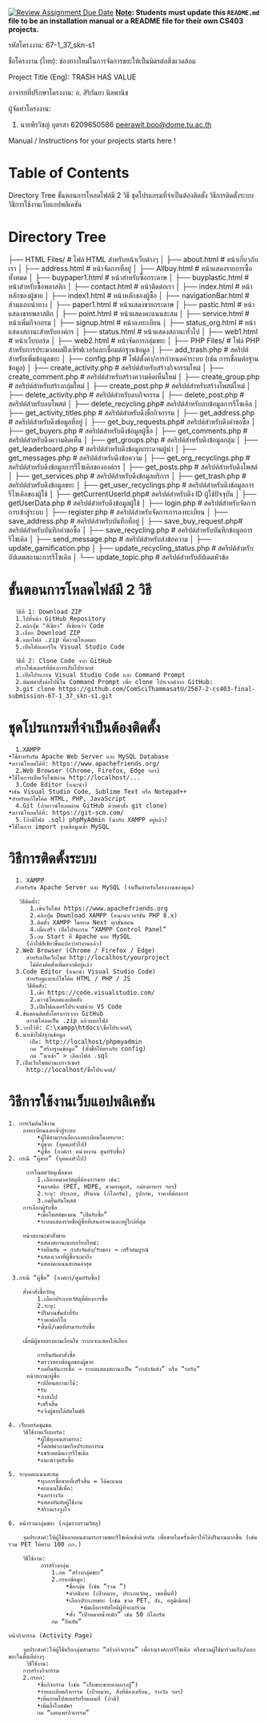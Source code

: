 [![Review Assignment Due Date](https://classroom.github.com/assets/deadline-readme-button-22041afd0340ce965d47ae6ef1cefeee28c7c493a6346c4f15d667ab976d596c.svg)](https://classroom.github.com/a/w8H8oomW)
**<ins>Note</ins>: Students must update this `README.md` file to be an installation manual or a README file for their own CS403 projects.**

รหัสโครงงาน: 67-1_37_skn-s1

ชื่อโครงงาน (ไทย): ช่องทางใหม่ในการจัดการขยะให้เป็นมิตรต่อสิ่งแวดล้อม

Project Title (Eng): TRASH HAS VALUE

อาจารย์ที่ปรึกษาโครงงาน: อ. สิริกันยา นิลพานิช

ผู้จัดทำโครงงาน:
1. นายพีรวิชญ์ บุตรสา  6209650586  peerawit.boo@dome.tu.ac.th

   
Manual / Instructions for your projects starts here !
# Table of Contents
   Directory Tree
   ขั้นตอนการโหลดไฟล์มี 2 วิธี
   ชุดโปรแกรมที่จำเป็นต้องติดตั้ง
   วิธีการติดตั้งระบบ
   วิธีการใช้งานเว็บแอปพลิเคชัน
# Directory Tree
   ├── HTML Files/             # ไฟล์ HTML สำหรับหน้าเว็บต่างๆ
│   ├── about.html          # หน้าเกี่ยวกับเรา
│   ├── address.html        # หน้าจัดการที่อยู่
│   ├── Allbuy.html         # หน้าแสดงรายการซื้อทั้งหมด 
│   ├── buypaper1.html      # หน้าสำหรับซื้อกระดาษ 
│   ├── buyplastic.html     # หน้าสำหรับซื้อพลาสติก 
│   ├── contact.html        # หน้าติดต่อเรา
│   ├── index.html          # หน้าหลักของผู้ขาย
│   ├── index1.html         # หน้าหลักของผู้ซื้อ
│   ├── navigationBar.html  # ส่วนแถบนำทาง 
│   ├── paper1.html         # หน้าแสดงขายกระดาษ
│   ├── pastic.html         # หน้าแสดงขายพลาสติก
│   ├── point.html          # หน้าแสดงคะแนนสะสม
│   ├── service.html        # หน้าเพิ่มกิจกกรม
│   ├── signup.html         # หน้าลงทะเบียน
│   ├── status_org.html     # หน้าแสดงสถานะสำหรับองค์กร
│   ├── status.html         # หน้าแสดงสถานะทั่วไป
│   ├── web1.html           # หน้าเว็บบอร์ด
│   ├── web2.html           # หน้าจัดการกลุ่มขยะ
│
├── PHP Files/              # ไฟล์ PHP สำหรับการประมวลผลฝั่งเซิร์ฟเวอร์และเชื่อมต่อฐานข้อมูล
│   ├── add_trash.php       # สคริปต์สำหรับเพิ่มข้อมูลขยะ
│   ├── config.php          # ไฟล์ตั้งค่า/การกำหนดค่าระบบ (เช่น การเชื่อมต่อฐานข้อมูล)
│   ├── create_activity.php # สคริปต์สำหรับสร้างกิจกรรมใหม่
│   ├── create_comment.php  # สคริปต์สำหรับสร้างความคิดเห็นใหม่
│   ├── create_group.php    # สคริปต์สำหรับสร้างกลุ่มใหม่
│   ├── create_post.php     # สคริปต์สำหรับสร้างโพสต์ใหม่
│   ├── delete_activity.php # สคริปต์สำหรับลบกิจกรรม
│   ├── delete_post.php     # สคริปต์สำหรับลบโพสต์
│   ├── delete_recycling.php# สคริปต์สำหรับลบข้อมูลการรีไซเคิล
│   ├── get_activity_titles.php # สคริปต์สำหรับดึงชื่อกิจกรรม
│   ├── get_address.php     # สคริปต์สำหรับดึงข้อมูลที่อยู่
│   ├── get_buy_requests.php# สคริปต์สำหรับดึงคำขอซื้อ
│   ├── get_buyers.php      # สคริปต์สำหรับดึงข้อมูลผู้ซื้อ
│   ├── get_comments.php    # สคริปต์สำหรับดึงความคิดเห็น
│   ├── get_groups.php      # สคริปต์สำหรับดึงข้อมูลกลุ่ม
│   ├── get_leaderboard.php # สคริปต์สำหรับดึงข้อมูลกระดานผู้นำ
│   ├── get_messages.php    # สคริปต์สำหรับดึงข้อความ
│   ├── get_org_recyclings.php # สคริปต์สำหรับดึงข้อมูลการรีไซเคิลขององค์กร
│   ├── get_posts.php       # สคริปต์สำหรับดึงโพสต์
│   ├── get_services.php    # สคริปต์สำหรับดึงข้อมูลบริการ
│   ├── get_trash.php       # สคริปต์สำหรับดึงข้อมูลขยะ
│   ├── get_user_recyclings.php # สคริปต์สำหรับดึงข้อมูลการรีไซเคิลของผู้ใช้
│   ├── getCurrentUserId.php# สคริปต์สำหรับดึง ID ผู้ใช้ปัจจุบัน
│   ├── getUserData.php     # สคริปต์สำหรับดึงข้อมูลผู้ใช้
│   ├── login.php           # สคริปต์สำหรับจัดการการเข้าสู่ระบบ
│   ├── register.php        # สคริปต์สำหรับจัดการการลงทะเบียน
│   ├── save_address.php    # สคริปต์สำหรับบันทึกที่อยู่
│   ├── save_buy_request.php# สคริปต์สำหรับบันทึกคำขอซื้อ
│   ├── save_recycling.php  # สคริปต์สำหรับบันทึกข้อมูลการรีไซเคิล
│   ├── send_message.php    # สคริปต์สำหรับส่งข้อความ
│   ├── update_gamification.php 
│   ├── update_recycling_status.php # สคริปต์สำหรับอัปเดตสถานะการรีไซเคิล
│   └── update_topic.php    # สคริปต์สำหรับอัปเดตหัวข้อ
   

# ขั้นตอนการโหลดไฟล์มี 2 วิธี
      วิธีที่ 1: Download ZIP
      1.ไปที่หน้า GitHub Repository
      2.คลิกปุ่ม "สีเขียว" ที่เขียนว่า Code
      3.เลือก Download ZIP
      4.แตกไฟล์ .zip ที่ดาวน์โหลดมา
      5.เปิดโฟลเดอร์ใน Visual Studio Code
   
      วิธีที่ 2: Clone Code จาก GitHub
      สร้างโฟลเดอร์ที่ต้องการเก็บโปรเจกต์
      1.เปิดโปรแกรม Visual Studio Code และ Command Prompt
      2.พิมพ์คำสั่งต่อไปนี้ใน Command Prompt เพื่อ clone โปรเจกต์จาก GitHub:
      3.git clone https://github.com/ComSciThammasatU/2567-2-cs403-final-submission-67-1_37_skn-s1.git
# ชุดโปรแกรมที่จำเป็นต้องติดตั้ง
      1.XAMPP
	•ใช้สำหรับรัน Apache Web Server และ MySQL Database
	•ดาวน์โหลดได้ที่: https://www.apachefriends.org/
      2.Web Browser (Chrome, Firefox, Edge ฯลฯ)
	•ใช้ในการเปิดเว็บไซต์ผ่าน http://localhost/...
      3.Code Editor (แนะนำ)
	•เช่น Visual Studio Code, Sublime Text หรือ Notepad++
	•สำหรับแก้ไขโค้ด HTML, PHP, JavaScript
      4.Git (ถ้าดาวน์โหลดผ่าน GitHub ด้วยคำสั่ง git clone)
	•ดาวน์โหลดได้ที่: https://git-scm.com/
      5.(ถ้ามีไฟล์ .sql) phpMyAdmin (มากับ XAMPP อยู่แล้ว)
	•ใช้ในการ import ฐานข้อมูลเข้า MySQL

# วิธีการติดตั้งระบบ
      1. XAMPP
      สำหรับรัน Apache Server และ MySQL (จำเป็นสำหรับโครงงานของคุณ)

       วิธีติดตั้ง:
	      1.เข้าเว็บไซต์ https://www.apachefriends.org
	      2.คลิกปุ่ม Download XAMPP (แนะนำเวอร์ชัน PHP 8.x)
	      3.ติดตั้ง XAMPP โดยกด Next ทุกขั้นตอน
	      4.เมื่อเสร็จ เปิดโปรแกรม “XAMPP Control Panel”
	      5.กด Start ที่ Apache และ MySQL
         (ถ้าไฟสีเขียวขึ้นแปลว่าทำงานแล้ว)
      2.Web Browser (Chrome / Firefox / Edge)
         สำหรับเปิดเว็บไซต์ http://localhost/yourproject
          ไม่ต้องติดตั้งเพิ่มหากมีอยู่แล้ว
      3.Code Editor (แนะนำ Visual Studio Code)
         สำหรับดูและแก้ไขโค้ด HTML / PHP / JS
         วิธีติดตั้ง:
	      1.เข้า https://code.visualstudio.com/
	      2.ดาวน์โหลดและติดตั้ง
	      3.เปิดโฟลเดอร์โปรเจกต์ด้วย VS Code
      4.ขั้นตอนติดตั้งโครงการจาก GitHub
         ดาวน์โหลดเป็น .zip แล้วแตกไฟล์
      5.วางไว้ที่: C:\xampp\htdocs\ชื่อโปรเจกต์\
      6.นำเข้าไฟล์ฐานข้อมูล
	      เปิด: http://localhost/phpmyadmin
	      กด “สร้างฐานข้อมูล” (ตั้งชื่อให้ตรงกับ config)
	      กด “นำเข้า” > เลือกไฟล์ .sql
      7.เปิดเว็บไซต์ผ่านเบราว์เซอร์
         http://localhost/ชื่อโปรเจกต์/
       
# วิธีการใช้งานเว็บแอปพลิเคชัน
	1. การเริ่มต้นใช้งาน
		ลงทะเบียนและเข้าสู่ระบบ
			•ผู้ใช้สามารถเลือกลงทะเบียนในบทบาท:
			•ผู้ขาย (บุคคลทั่วไป)
			•ผู้ซื้อ (องค์กร หน่วยงาน ศูนย์รับซื้อ)
	2. กรณี “ผู้ขาย” (บุคคลทั่วไป)

		 การโพสต์วัสดุเพื่อขาย
			1.เลือกหมวดวัสดุที่ต้องการขาย เช่น:
			•พลาสติก (PET, HDPE, ขวดยาคูลท์, กล่องอาหาร ฯลฯ)
			2.ระบุ: ประเภท, ปริมาณ (กิโลกรัม), รูปภาพ, ราคาที่ต้องการ
			3.กดยืนยันโพสต์
   		การเลือกผู้รับซื้อ
			•เมื่อโพสต์ของตน “เปิดรับซื้อ”
			•ระบบแสดงรายชื่อผู้ซื้อที่เสนอราคาและอยู่ใกล้ที่สุด

		หน้าสถานะคำสั่งขาย
			•แสดงสถานะแบบเรียลไทม์:
			•รอยืนยัน → กำลังจัดส่ง/รับของ → เสร็จสมบูรณ์
			•แสดงเวลาที่ผู้ซื้อจะมาถึง
			•แสดงคะแนนสะสมล่าสุด

	 3.กรณี “ผู้ซื้อ” (องค์กร/ศูนย์รับซื้อ)

		ตั้งคำสั่งซื้อวัสดุ
			1.เลือกประเภทวัสดุที่ต้องการซื้อ
			2.ระบุ:
			•ปริมาณขั้นต่ำที่รับ
			•ราคาต่อกิโล
			•พื้นที่/เขตที่สามารถรับซื้อ
  
		เมื่อมีผู้ขายตรงตามเงื่อนไข ระบบจะแสดงให้เลือก

			การยืนยันคำสั่งซื้อ
			•ตรวจสอบข้อมูลของผู้ขาย
			•กดยืนยันการซื้อ → ระบบแสดงสถานะเป็น “กำลังจัดส่ง” หรือ “รอรับ”
		 หน้าสถานะผู้ซื้อ
			•เปลี่ยนสถานะได้:
			•รับ
			•กำลังไป
			•เสร็จสิ้น
			•แจ้งผู้ขายได้อัตโนมัติ

	4. เว็บบอร์ดชุมชน
		วิธีใช้งานเว็บบอร์ด:
			•ผู้ใช้ทุกคนสามารถ:
			•โพสต์คำถามหรือประสบการณ
			•แชร์เทคนิคการรีไซเคิล
			•แนะนำจุดรับซื้อ

	5. ระบบคะแนนสะสม
			•ทุกการซื้อขายที่เสร็จสิ้น = ได้คะแนน
			•คะแนนใช้เพื่อ:
			•แลกรางวัล
			•แสดงอันดับผู้ใช้งาน
			•สร้างแรงจูงใจ

 	6. หน้ารวมกลุ่มขยะ (กลุ่มรวบรวมวัสดุ)

		จุดประสงค์:ให้ผู้ใช้หลายคนสามารถรวมขยะรีไซเคิลเข้าด้วยกัน เพื่อขายในครั้งเดียวให้ได้ปริมาณมากขึ้น (เช่น รวม PET ให้ครบ 100 กก.)

		วิธีใช้งาน:
			 การสร้างกลุ่ม
				1.กด “สร้างกลุ่มขยะ”
				2.กรอกข้อมูล:
					•ชื่อกลุ่ม (เช่น “รวม ”)
					•คำอธิบาย (เป้าหมาย, ประเภทวัสดุ, เขตพื้นที่)
					•เลือกประเภทขยะ (เช่น ขวด PET, ลัง, อลูมิเนียม)
     					•พิมเลือกรหัสไอดีผู้ที่จะมาร่วม
					•ตั้ง “เป้าหมายน้ำหนัก” เช่น 50 กิโลกรัม
				กด “ยืนยัน”

	หน้ากิจกรรม (Activity Page)

		จุดประสงค์:ให้ผู้ใช้หรือกลุ่มสามารถ “สร้างกิจกรรม” เพื่อรณรงค์การรีไซเคิล หรือชวนผู้ใช้มาร่วมเก็บ/แยกขยะในพื้นที่ต่างๆ
		 วิธีใช้งาน:
		การสร้างกิจกรรม
		2.กรอก:
			•ชื่อกิจกรรม (เช่น “เก็บขยะชายหาดบางปู”)
			•รายละเอียดกิจกรรม (เป้าหมาย, สิ่งที่ต้องเตรียม, รางวัล ฯลฯ)
			•เพิ่มภาพโปสเตอร์หรือแผนที่ (ถ้ามี)
 			•เพิ่มลิ้งใบสมัคร
			กด “เผยแพร่กิจกรรม”



